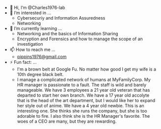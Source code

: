 - 👋 Hi, I’m @Charles1976-lab
- 👀 I’m interested in ...
  - Cybersecuriy and Information Assuredness
  - Networking
- 🌱 I’m currently learning ...
  - Networking and the basics of Information Sharing
  - Encryption and Forensics and how to manage the scope of an investigation
- 📫 How to reach me ...
  - pippins1976@gmail.com
- ⚡ Fun fact: ...
  - I'm a brown belt at Google Fu. No matter how good I get my wife is a 10th degree black belt.
  - I manage a complicated network of humans at MyFamilyCorp. My HR manager is passionate to a fault. The staff is wild and barely manageable. We have 3 employees a 21 year old veteran that has departed to start her own branch. We have a 17 year old accolyte that is the head of the art department, but I would like her to expand her style out of anime. We have a 4 year old newbie. This is an interesting one. She thinks she runs the company, but she is too adorable to fire. I also think she is the HR Manager's favorite. The woes of a CEO are many, but they are rewarding.

<!---
Charles1976-lab/Charles1976-lab is a ✨ special ✨ repository because its `README.md` (this file) appears on your GitHub profile.
You can click the Preview link to take a look at your changes.
--->
